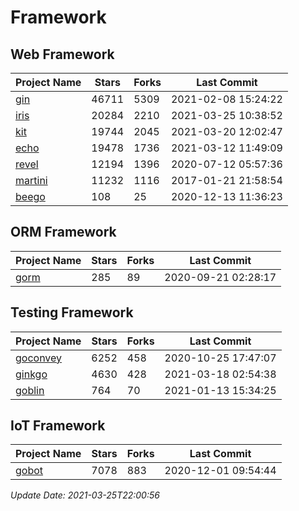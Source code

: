 # Framework

## Web Framework
| Project Name | Stars | Forks | Last Commit |
| ------------ | ----- | ----- | ----------- |
| [gin](https://github.com/gin-gonic/gin) | 46711 | 5309 | 2021-02-08 15:24:22 |
| [iris](https://github.com/kataras/iris) | 20284 | 2210 | 2021-03-25 10:38:52 |
| [kit](https://github.com/go-kit/kit) | 19744 | 2045 | 2021-03-20 12:02:47 |
| [echo](https://github.com/labstack/echo) | 19478 | 1736 | 2021-03-12 11:49:09 |
| [revel](https://github.com/revel/revel) | 12194 | 1396 | 2020-07-12 05:57:36 |
| [martini](https://github.com/go-martini/martini) | 11232 | 1116 | 2017-01-21 21:58:54 |
| [beego](https://github.com/astaxie/beego) | 108 | 25 | 2020-12-13 11:36:23 |

## ORM Framework
| Project Name | Stars | Forks | Last Commit |
| ------------ | ----- | ----- | ----------- |
| [gorm](https://github.com/jinzhu/gorm) | 285 | 89 | 2020-09-21 02:28:17 |

## Testing Framework
| Project Name | Stars | Forks | Last Commit |
| ------------ | ----- | ----- | ----------- |
| [goconvey](https://github.com/smartystreets/goconvey) | 6252 | 458 | 2020-10-25 17:47:07 |
| [ginkgo](https://github.com/onsi/ginkgo) | 4630 | 428 | 2021-03-18 02:54:38 |
| [goblin](https://github.com/franela/goblin) | 764 | 70 | 2021-01-13 15:34:25 |

## IoT Framework
| Project Name | Stars | Forks | Last Commit |
| ------------ | ----- | ----- | ----------- |
| [gobot](https://github.com/hybridgroup/gobot) | 7078 | 883 | 2020-12-01 09:54:44 |

*Update Date: 2021-03-25T22:00:56*